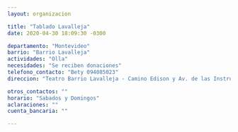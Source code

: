 ```yaml
---
layout: organizacion

title: "Tablado Lavalleja"
date: 2020-04-30 18:09:30 -0300

departamento: "Montevideo"
barrio: "Barrio Lavalleja"
actividades: "Olla"
necesidades: "Se reciben donaciones"
telefono_contacto: "Bety 094085023"
direccion: "Teatro Barrio Lavalleja - Camino Edison y Av. de las Instrucciones"

otros_contactos: ""
horario: "Sabados y Domingos"
aclaraciones: ""
cuenta_bancaria: ""

---
```

